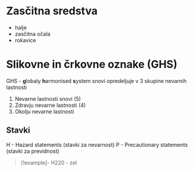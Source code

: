 # Zasčitna sredstva
- halje
- zasčitna očala
- rokavice
# Slikovne in črkovne oznake (GHS)
GHS - **g**lobaly **h**armonised **s**ystem
snovi opredeljuje v 3 skupine nevarnih lastnosti

1. Nevarne lastnosti snovi (5)
2. Zdravju nevarne lastnosti (4)
3. Okolju nevarne lastnosti

## Stavki
H - Hazard statements (stavki za nevarnost)
P - Precautionary statements (stavki za previdnost)
> [!example]-
> H220 - zel